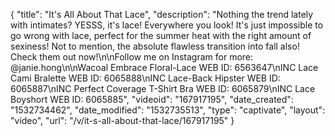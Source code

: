 {
    "title": "It's All About That Lace",
    "description": "Nothing the trend lately with intimates? YESSS, it's lace! Everywhere you look! It's just impossible to go wrong with lace, perfect for the summer heat with the right amount of sexiness! Not to mention, the absolute flawless transition into fall also! Check them out now!\n\nFollow me on Instagram for more: @janie.hong\n\nWacoal Embrace Floral-Lace WEB ID: 6563647\nINC Lace Cami Bralette WEB ID: 6065888\nINC Lace-Back Hipster WEB ID: 6065887\nINC Perfect Coverage T-Shirt Bra WEB ID: 6065879\nINC Lace Boyshort WEB ID: 6065885",
    "videoid": "167917195",
    "date_created": "1532734462",
    "date_modified": "1532735513",
    "type": "captivate",
    "layout": "video",
    "url": "\/v\/it-s-all-about-that-lace\/167917195"
}